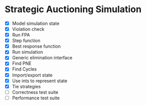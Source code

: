 # Strategic Auctioning Simulation

- [x] Model simulation state
- [x] Violation check
- [x] Run FPA
- [x] Step function
- [x] Best response function
- [x] Run simulation
- [x] Generic elimination interface
- [x] Find PNE
- [x] Find Cycles
- [x] Import/export state
- [x] Use ints to represent state
- [x] Tie strategies
- [ ] Correctness test suite
- [ ] Performance test suite
